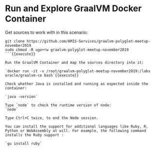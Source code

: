 # Run and Explore GraalVM Docker Container

Get sources to work with in this scenario:
```
git clone https://github.com/AMIS-Services/graalvm-polyglot-meetup-november2019 
sudo chmod -R ugo+rw graalvm-polyglot-meetup-november2019
```{{execute}}

Run the GraalVM Container and map the sources directory into it:

`docker run -it -v /root/graalvm-polyglot-meetup-november2019:/labs oracle/graalvm-ce bash`{{execute}}

Check whether Java is installed and running as expected inside the container:

`java -version`

Type `node` to check the runtime version of node:
`node`

Type Ctrl+C twice, to end the Node session.

You can install the support for additional languages like Ruby, R, Python or WebAssembly at will. For example, the following command installs the Ruby support :

`gu install ruby`


